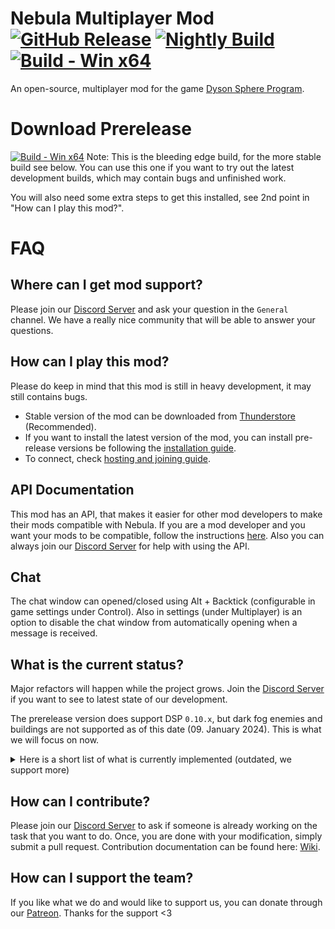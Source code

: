 # Nebula Multiplayer Mod [![GitHub Release](https://img.shields.io/github/v/release/NebulaModTeam/nebula)](https://github.com/NebulaModTeam/nebula/releases/latest) [![Nightly Build](https://img.shields.io/badge/nightly-Build-8A2BE2?link=https%3A%2F%2Fnightly.link%2FNebulaModTeam%2Fnebula%2Fworkflows%2Fbuild-winx64%2Fmaster%2Fbuild-artifacts-Release.zip)](https://nightly.link/NebulaModTeam/nebula/workflows/build-winx64/master/build-artifacts-Release.zip) [![Build - Win x64](https://github.com/NebulaModTeam/nebula/actions/workflows/build-winx64.yml/badge.svg)](https://github.com/NebulaModTeam/nebula/actions/workflows/build-winx64.yml)

An open-source, multiplayer mod for the game [Dyson Sphere Program](https://store.steampowered.com/app/1366540/Dyson_Sphere_Program/).

# Download Prerelease

[![Build - Win x64](https://github.com/NebulaModTeam/nebula/actions/workflows/build-winx64.yml/badge.svg?branch=master)](https://nightly.link/NebulaModTeam/nebula/workflows/build-winx64/master/build-artifacts-Release.zip)
Note: This is the bleeding edge build, for the more stable build see below. You can use this one if you want to try out the latest development builds, which may contain bugs and unfinished work.

You will also need some extra steps to get this installed, see 2nd point in "How can I play this mod?".

# FAQ

## Where can I get mod support?

Please join our [Discord Server](https://discord.gg/UHeB2QvgDa) and ask your question in the `General` channel. We have a really nice community that will be able to answer your questions.

## How can I play this mod?

Please do keep in mind that this mod is still in heavy development, it may still contains bugs.

- Stable version of the mod can be downloaded from [Thunderstore](https://dsp.thunderstore.io/package/nebula/NebulaMultiplayerMod/) (Recommended).
- If you want to install the latest version of the mod, you can install pre-release versions be following the [installation guide](https://github.com/hubastard/nebula/wiki/Installing-a-pre-release-version).
- To connect, check [hosting and joining guide](https://github.com/hubastard/nebula/wiki/Hosting-and-Joining).

## API Documentation

This mod has an API, that makes it easier for other mod developers to make their mods compatible with Nebula. If you are a mod developer and you want your mods to be compatible, follow the instructions [here](https://github.com/hubastard/nebula/wiki/Nebula-mod-API). Also you can always join our [Discord Server](https://discord.gg/UHeB2QvgDa) for help with using the API.

## Chat 

The chat window can opened/closed using Alt + Backtick (configurable in game settings under Control). Also in settings (under Multiplayer) is an option to disable the chat window from automatically opening when a message is received.

## What is the current status?

Major refactors will happen while the project grows. Join the [Discord Server](https://discord.gg/UHeB2QvgDa) if you want to see to latest state of our development.

The prerelease version does support DSP `0.10.x`, but dark fog enemies and buildings are not supported as of this date (09. January 2024). This is what we will focus on now.

<details>
<summary>Here is a short list of what is currently implemented (outdated, we support more)</summary>

- [x] Server / Client communication
- [x] Custom Multiplayer menu in-game
- [x] Player Movement syncing on Planet
- [x] Player Movement syncing in Space
- [x] Player VFX syncing (jetpack, torch, ...)
- [x] Player SFX syncing (footsteps sound, torch sound, ...)
- [x] Players have different colors
- [x] Game Time syncing
- [x] Universe settings syncing
- [x] Client planet loading from server
- [x] Planet vegetation mining syncing
- [x] Planet resources syncing
- [x] Build preview syncing
- [x] Entity creation syncing
- [x] Entity desctruction syncing
- [x] Entity upgrade syncing
- [x] Dyson spheres syncing
- [x] Researches syncing
- [x] Factories statistics syncing
- [x] Containers inventory syncing
- [x] Building Interaction syncing
- [x] Belts syncing
- [x] Dropped items syncing
- [x] Interstellar Station syncing
- [x] Drones position syncing
- [x] Foundation syncing (terrain deformation)
- [x] Server state persistence
- [x] Power network syncing

</details>

## How can I contribute?

Please join our [Discord Server](https://discord.gg/UHeB2QvgDa) to ask if someone is already working on the task that you want to do. Once, you are done with your modification, simply submit a pull request. Contribution documentation can be found here: [Wiki](https://github.com/hubastard/nebula/wiki/Setting-up-a-development-environment).

## How can I support the team?

If you like what we do and would like to support us, you can donate through our [Patreon](https://www.patreon.com/nebula_mod_team). Thanks for the support <3

